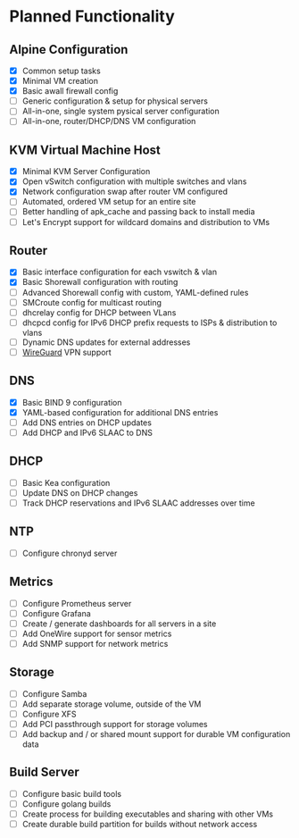 # Planned Functionality

## Alpine Configuration
- [x] Common setup tasks
- [x] Minimal VM creation
- [x] Basic awall firewall config
- [ ] Generic configuration & setup for physical servers
- [ ] All-in-one, single system pysical server configuration
- [ ] All-in-one, router/DHCP/DNS VM configuration

## KVM Virtual Machine Host
- [x] Minimal KVM Server Configuration
- [x] Open vSwitch configuration with multiple switches and vlans
- [x] Network configuration swap after router VM configured
- [ ] Automated, ordered VM setup for an entire site
- [ ] Better handling of apk_cache and passing back to install media
- [ ] Let's Encrypt support for wildcard domains and distribution to VMs

## Router
- [x] Basic interface configuration for each vswitch & vlan
- [x] Basic Shorewall configuration with routing
- [ ] Advanced Shorewall config with custom, YAML-defined rules
- [ ] SMCroute config for multicast routing
- [ ] dhcrelay config for DHCP between VLans
- [ ] dhcpcd config for IPv6 DHCP prefix requests to ISPs & distribution to vlans
- [ ] Dynamic DNS updates for external addresses
- [ ] [WireGuard](https://www.wireguard.com/) VPN support

## DNS
- [x] Basic BIND 9 configuration
- [x] YAML-based configuration for additional DNS entries
- [ ] Add DNS entries on DHCP updates
- [ ] Add DHCP and IPv6 SLAAC to DNS

## DHCP
- [ ] Basic Kea configuration
- [ ] Update DNS on DHCP changes
- [ ] Track DHCP reservations and IPv6 SLAAC addresses over time

## NTP
- [ ] Configure chronyd server

## Metrics
- [ ] Configure Prometheus server
- [ ] Configure Grafana
- [ ] Create / generate dashboards for all servers in a site
- [ ] Add OneWire support for sensor metrics
- [ ] Add SNMP support for network metrics

## Storage
- [ ] Configure Samba
- [ ] Add separate storage volume, outside of the VM
- [ ] Configure XFS
- [ ] Add PCI passthrough support for storage volumes
- [ ] Add backup and / or shared mount support for durable VM configuration data

## Build Server
- [ ] Configure basic build tools
- [ ] Configure golang builds
- [ ] Create process for building executables and sharing with other VMs
- [ ] Create durable build partition for builds without network access